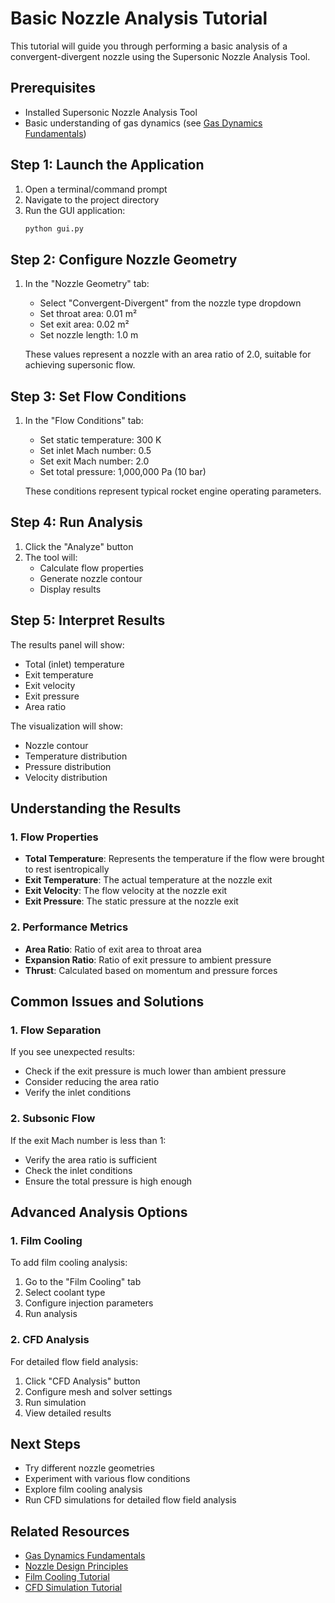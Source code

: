 # Basic Nozzle Analysis Tutorial

This tutorial will guide you through performing a basic analysis of a convergent-divergent nozzle using the Supersonic Nozzle Analysis Tool.

## Prerequisites
- Installed Supersonic Nozzle Analysis Tool
- Basic understanding of gas dynamics (see [Gas Dynamics Fundamentals](../theory/gas_dynamics.md))

## Step 1: Launch the Application
1. Open a terminal/command prompt
2. Navigate to the project directory
3. Run the GUI application:
   ```bash
   python gui.py
   ```

## Step 2: Configure Nozzle Geometry
1. In the "Nozzle Geometry" tab:
   - Select "Convergent-Divergent" from the nozzle type dropdown
   - Set throat area: 0.01 m²
   - Set exit area: 0.02 m²
   - Set nozzle length: 1.0 m

   These values represent a nozzle with an area ratio of 2.0, suitable for achieving supersonic flow.

## Step 3: Set Flow Conditions
1. In the "Flow Conditions" tab:
   - Set static temperature: 300 K
   - Set inlet Mach number: 0.5
   - Set exit Mach number: 2.0
   - Set total pressure: 1,000,000 Pa (10 bar)

   These conditions represent typical rocket engine operating parameters.

## Step 4: Run Analysis
1. Click the "Analyze" button
2. The tool will:
   - Calculate flow properties
   - Generate nozzle contour
   - Display results

## Step 5: Interpret Results
The results panel will show:
- Total (inlet) temperature
- Exit temperature
- Exit velocity
- Exit pressure
- Area ratio

The visualization will show:
- Nozzle contour
- Temperature distribution
- Pressure distribution
- Velocity distribution

## Understanding the Results

### 1. Flow Properties
- **Total Temperature**: Represents the temperature if the flow were brought to rest isentropically
- **Exit Temperature**: The actual temperature at the nozzle exit
- **Exit Velocity**: The flow velocity at the nozzle exit
- **Exit Pressure**: The static pressure at the nozzle exit

### 2. Performance Metrics
- **Area Ratio**: Ratio of exit area to throat area
- **Expansion Ratio**: Ratio of exit pressure to ambient pressure
- **Thrust**: Calculated based on momentum and pressure forces

## Common Issues and Solutions

### 1. Flow Separation
If you see unexpected results:
- Check if the exit pressure is much lower than ambient pressure
- Consider reducing the area ratio
- Verify the inlet conditions

### 2. Subsonic Flow
If the exit Mach number is less than 1:
- Verify the area ratio is sufficient
- Check the inlet conditions
- Ensure the total pressure is high enough

## Advanced Analysis Options

### 1. Film Cooling
To add film cooling analysis:
1. Go to the "Film Cooling" tab
2. Select coolant type
3. Configure injection parameters
4. Run analysis

### 2. CFD Analysis
For detailed flow field analysis:
1. Click "CFD Analysis" button
2. Configure mesh and solver settings
3. Run simulation
4. View detailed results

## Next Steps
- Try different nozzle geometries
- Experiment with various flow conditions
- Explore film cooling analysis
- Run CFD simulations for detailed flow field analysis

## Related Resources
- [Gas Dynamics Fundamentals](../theory/gas_dynamics.md)
- [Nozzle Design Principles](../theory/nozzle_design.md)
- [Film Cooling Tutorial](film_cooling.md)
- [CFD Simulation Tutorial](cfd_simulation.md) 